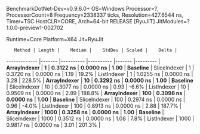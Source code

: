 
BenchmarkDotNet-Dev=v0.9.6.0+
OS=Windows
Processor=?, ProcessorCount=8
Frequency=2338337 ticks, Resolution=427.6544 ns, Timer=TSC
HostCLR=CORE, Arch=64-bit RELEASE [RyuJIT]
JitModules=?
1.0.0-preview1-002702

Runtime=Core  Platform=X64  Jit=RyuJit  

       Method | Length |    Median |    StdDev | Scaled |    Delta |
------------- |------- |---------- |---------- |------- |--------- |
 **ArrayIndexer** |      **1** | **0.3122 ns** | **0.0000 ns** |   **1.00** | **Baseline** |
 SliceIndexer |      1 | 0.3720 ns | 0.0000 ns |   1.19 |    19.2% |
  ListIndexer |      1 | 1.0255 ns | 0.0000 ns |   3.28 |   228.5% |
 **ArrayIndexer** |     **10** | **0.3292 ns** | **0.0000 ns** |   **1.00** | **Baseline** |
 SliceIndexer |     10 | 0.3077 ns | 0.0000 ns |   0.93 |    -6.6% |
  ListIndexer |     10 | 0.9509 ns | 0.0000 ns |   2.89 |   188.8% |
 **ArrayIndexer** |    **100** | **0.3098 ns** | **0.0000 ns** |   **1.00** | **Baseline** |
 SliceIndexer |    100 | 0.2974 ns | 0.0000 ns |   0.96 |    -4.0% |
  ListIndexer |    100 | 0.8913 ns | 0.0000 ns |   2.88 |   187.7% |
 **ArrayIndexer** |   **1000** | **0.3258 ns** | **0.0000 ns** |   **1.00** | **Baseline** |
 SliceIndexer |   1000 | 0.3512 ns | 0.0000 ns |   1.08 |     7.8% |
  ListIndexer |   1000 | 0.9817 ns | 0.0000 ns |   3.01 |   201.3% |
